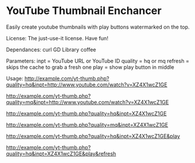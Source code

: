 YouTube Thumbnail Enchancer
==========================

Easily create youtube thumbnails with play buttons watermarked on the top.

License: The just-use-it license. Have fun!

Dependances:
curl
GD Library
coffee

Parameters:
inpt = YouTube URL or YouTube ID
quality = hq or mq
refresh = skips the cache to grab a fresh one
play = show play button in middle

Usage:
http://example.com/yt-thumb.php?quality=hq&inpt=http://www.youtube.com/watch?v=XZ4X1wcZ1GE

http://example.com/yt-thumb.php?quality=mq&inpt=http://www.youtube.com/watch?v=XZ4X1wcZ1GE

http://example.com/yt-thumb.php?quality=hq&inpt=XZ4X1wcZ1GE

http://example.com/yt-thumb.php?quality=mq&inpt=XZ4X1wcZ1GE

http://example.com/yt-thumb.php?quality=hq&inpt=XZ4X1wcZ1GE&play

http://example.com/yt-thumb.php?quality=hq&inpt=XZ4X1wcZ1GE&play&refresh

